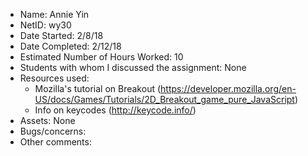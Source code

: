 - Name: Annie Yin
- NetID: wy30
- Date Started: 2/8/18
- Date Completed: 2/12/18
- Estimated Number of Hours Worked: 10
- Students with whom I discussed the assignment: None
- Resources used:
	- Mozilla's tutorial on Breakout (https://developer.mozilla.org/en-US/docs/Games/Tutorials/2D_Breakout_game_pure_JavaScript)
    - Info on keycodes (http://keycode.info/)
- Assets: None
- Bugs/concerns: 
- Other comments: 